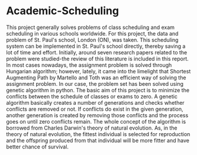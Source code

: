 # Academic-Scheduling

This project generally solves problems of class scheduling and exam scheduling in various schools worldwide. For this project, the data and problem of St. Paul's school, London (ON), was taken. This scheduling system can be implemented in St. Paul's school directly, thereby saving a lot of time and effort. Initially, around seven research papers related to the problem were studied-the review of this literature is included in this report. In most cases nowadays, the assignment problem is solved through Hungarian algorithm; however, lately, it came into the limelight that Shortest Augmenting Path by Martello and Toth was an efficient way of solving the assignment problem. In our case, the problem set has been solved using genetic algorithm in python. The basic aim of this project is to minimize the conflicts between the schedule of classes or exams to zero. A genetic algorithm basically creates a number of generations and checks whether conflicts are removed or not. If conflicts do exist in the given generation, another generation is created by removing those conflicts and the process goes on until zero conflicts remain. The whole concept of the algorithm is borrowed from Charles Darwin's theory of natural evolution.  As, in the theory of natural evolution, the fittest individual is selected for reproduction and the offspring produced from that individual will be more fitter and have better chance of survival.
